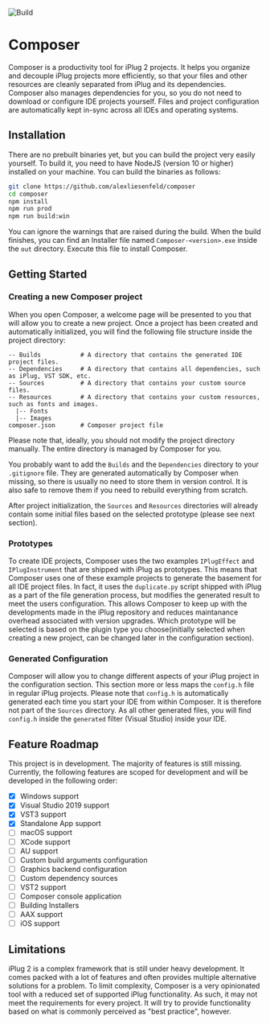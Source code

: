![Build](https://github.com/alexliesenfeld/composer/workflows/Build/badge.svg?branch=master)

# Composer
Composer is a productivity tool for iPlug 2 projects. It helps you organize and decouple iPlug projects more efficiently, so that your files and other resources are cleanly separated from iPlug and its dependencies. Composer also manages dependencies for you, so you do not need to download or  configure IDE projects yourself. Files and project configuration are automatically kept in-sync across all IDEs and operating systems. 

## Installation
There are no prebuilt binaries yet, but you can build the project very easily yourself.
To build it, you need to have NodeJS (version 10 or higher) installed on your machine. You can build the binaries as follows:

```sh
git clone https://github.com/alexliesenfeld/composer
cd composer
npm install
npm run prod
npm run build:win
```

You can ignore the warnings that are raised during the build. When the build finishes, you can find an Installer file named `Composer-<version>.exe` inside the `out` directory. Execute this file to install Composer.

## Getting Started

### Creating a new Composer project
When you open Composer, a welcome page will be presented to you that will allow you to create a new project. Once a project has been created and automatically initialized, you will find the following file structure inside the project directory: 

```
-- Builds           # A directory that contains the generated IDE project files. 
-- Dependencies     # A directory that contains all dependencies, such as iPlug, VST SDK, etc.
-- Sources          # A directory that contains your custom source files.
-- Resources        # A directory that contains your custom resources, such as fonts and images.
  |-- Fonts         
  |-- Images
composer.json       # Composer project file
```
Please note that, ideally, you should not modify the project directory manually. The entire directory is managed by Composer for you.

You probably want to add the `Builds` and the `Dependencies` directory to your `.gitignore` file. They are generated automatically by Composer when missing, so there is usually no need to store them in version control. It is also safe to remove them if you need to rebuild everything from scratch.

After project initialization, the `Sources` and `Resources` directories will already contain some initial files based on the selected prototype (please see next section).

### Prototypes

To create IDE projects, Composer uses the two examples `IPlugEffect` and `IPlugInstrument` that are shipped with iPlug as prototypes. This means that Composer uses one of these example projects to generate the basement for all IDE project files. In fact, it uses the `duplicate.py` script shipped with iPlug as a part of the file generation process, but modifies the generated result to meet the users configuration. This allows Composer to keep up with the developments made in the iPlug repository and reduces maintanance overhead associated with version upgrades. Which prototype will be selected is based on the plugin type you choose(initially selected when creating a new project, can be changed later in the configuration section). 

### Generated Configuration
Composer will allow you to change different aspects of your iPlug project in the configuration section. This section more or less maps the `config.h` file in regular iPlug projects. Please note that `config.h` is automatically generated each time you start your IDE from within Composer. It is therefore not part of the `Sources` directory. As all other generated files, you will find `config.h` inside the `generated` filter (Visual Studio) inside your IDE.  

## Feature Roadmap
This project is in development. The majority of features is still missing. Currently, the following features are scoped for development and will be developed in the following order:

- [x] Windows support
- [x] Visual Studio 2019 support
- [x] VST3 support
- [x] Standalone App support
- [ ] macOS support
- [ ] XCode support
- [ ] AU support
- [ ] Custom build arguments configuration
- [ ] Graphics backend configuration
- [ ] Custom dependency sources
- [ ] VST2 support
- [ ] Composer console application
- [ ] Building Installers
- [ ] AAX support 
- [ ] iOS support

## Limitations
iPlug 2 is a complex framework that is still under heavy development. It comes packed with a lot of features and often provides multiple alternative solutions for a problem. To limit complexity, Composer is a very opinionated tool with a reduced set of supported iPlug functionality. As such, it may not meet the requirements for every project. It will try to provide functionality based on what is commonly perceived as "best practice", however. 

